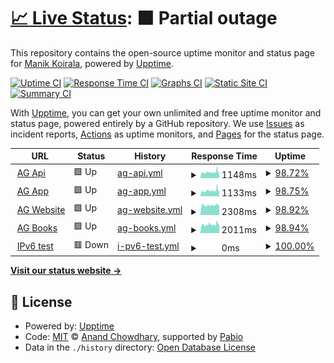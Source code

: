 # [📈 Live Status](https://akbruster.github.io/upptime-status): <!--live status--> **🟧 Partial outage**

This repository contains the open-source uptime monitor and status page for [Manik Koirala](https://akbruster.github.io/upptime-status), powered by [Upptime](https://github.com/upptime/upptime).

[![Uptime CI](https://github.com/akbruster/upptime-status/workflows/Uptime%20CI/badge.svg)](https://github.com/akbruster/upptime-status/actions?query=workflow%3A%22Uptime+CI%22)
[![Response Time CI](https://github.com/akbruster/upptime-status/workflows/Response%20Time%20CI/badge.svg)](https://github.com/akbruster/upptime-status/actions?query=workflow%3A%22Response+Time+CI%22)
[![Graphs CI](https://github.com/akbruster/upptime-status/workflows/Graphs%20CI/badge.svg)](https://github.com/akbruster/upptime-status/actions?query=workflow%3A%22Graphs+CI%22)
[![Static Site CI](https://github.com/akbruster/upptime-status/workflows/Static%20Site%20CI/badge.svg)](https://github.com/akbruster/upptime-status/actions?query=workflow%3A%22Static+Site+CI%22)
[![Summary CI](https://github.com/akbruster/upptime-status/workflows/Summary%20CI/badge.svg)](https://github.com/akbruster/upptime-status/actions?query=workflow%3A%22Summary+CI%22)

With [Upptime](https://upptime.js.org), you can get your own unlimited and free uptime monitor and status page, powered entirely by a GitHub repository. We use [Issues](https://github.com/akbruster/upptime-status/issues) as incident reports, [Actions](https://github.com/akbruster/upptime-status/actions) as uptime monitors, and [Pages](https://akbruster.github.io/upptime-status) for the status page.

<!--start: status pages-->
<!-- This summary is generated by Upptime (https://github.com/upptime/upptime) -->
<!-- Do not edit this manually, your changes will be overwritten -->
<!-- prettier-ignore -->
| URL | Status | History | Response Time | Uptime |
| --- | ------ | ------- | ------------- | ------ |
| <img alt="" src="https://icons.duckduckgo.com/ip3/api.ambition.guru.ico" height="13"> [AG Api](https://api.ambition.guru) | 🟩 Up | [ag-api.yml](https://github.com/akbruster/upptime-status/commits/HEAD/history/ag-api.yml) | <details><summary><img alt="Response time graph" src="./graphs/ag-api/response-time-week.png" height="20"> 1148ms</summary><br><a href="https://akbruster.github.io/upptime-status/history/ag-api"><img alt="Response time 1037" src="https://img.shields.io/endpoint?url=https%3A%2F%2Fraw.githubusercontent.com%2Fakbruster%2Fupptime-status%2FHEAD%2Fapi%2Fag-api%2Fresponse-time.json"></a><br><a href="https://akbruster.github.io/upptime-status/history/ag-api"><img alt="24-hour response time 1146" src="https://img.shields.io/endpoint?url=https%3A%2F%2Fraw.githubusercontent.com%2Fakbruster%2Fupptime-status%2FHEAD%2Fapi%2Fag-api%2Fresponse-time-day.json"></a><br><a href="https://akbruster.github.io/upptime-status/history/ag-api"><img alt="7-day response time 1148" src="https://img.shields.io/endpoint?url=https%3A%2F%2Fraw.githubusercontent.com%2Fakbruster%2Fupptime-status%2FHEAD%2Fapi%2Fag-api%2Fresponse-time-week.json"></a><br><a href="https://akbruster.github.io/upptime-status/history/ag-api"><img alt="30-day response time 1064" src="https://img.shields.io/endpoint?url=https%3A%2F%2Fraw.githubusercontent.com%2Fakbruster%2Fupptime-status%2FHEAD%2Fapi%2Fag-api%2Fresponse-time-month.json"></a><br><a href="https://akbruster.github.io/upptime-status/history/ag-api"><img alt="1-year response time 1037" src="https://img.shields.io/endpoint?url=https%3A%2F%2Fraw.githubusercontent.com%2Fakbruster%2Fupptime-status%2FHEAD%2Fapi%2Fag-api%2Fresponse-time-year.json"></a></details> | <details><summary><a href="https://akbruster.github.io/upptime-status/history/ag-api">98.72%</a></summary><a href="https://akbruster.github.io/upptime-status/history/ag-api"><img alt="All-time uptime 99.64%" src="https://img.shields.io/endpoint?url=https%3A%2F%2Fraw.githubusercontent.com%2Fakbruster%2Fupptime-status%2FHEAD%2Fapi%2Fag-api%2Fuptime.json"></a><br><a href="https://akbruster.github.io/upptime-status/history/ag-api"><img alt="24-hour uptime 98.66%" src="https://img.shields.io/endpoint?url=https%3A%2F%2Fraw.githubusercontent.com%2Fakbruster%2Fupptime-status%2FHEAD%2Fapi%2Fag-api%2Fuptime-day.json"></a><br><a href="https://akbruster.github.io/upptime-status/history/ag-api"><img alt="7-day uptime 98.72%" src="https://img.shields.io/endpoint?url=https%3A%2F%2Fraw.githubusercontent.com%2Fakbruster%2Fupptime-status%2FHEAD%2Fapi%2Fag-api%2Fuptime-week.json"></a><br><a href="https://akbruster.github.io/upptime-status/history/ag-api"><img alt="30-day uptime 99.03%" src="https://img.shields.io/endpoint?url=https%3A%2F%2Fraw.githubusercontent.com%2Fakbruster%2Fupptime-status%2FHEAD%2Fapi%2Fag-api%2Fuptime-month.json"></a><br><a href="https://akbruster.github.io/upptime-status/history/ag-api"><img alt="1-year uptime 99.64%" src="https://img.shields.io/endpoint?url=https%3A%2F%2Fraw.githubusercontent.com%2Fakbruster%2Fupptime-status%2FHEAD%2Fapi%2Fag-api%2Fuptime-year.json"></a></details>
| <img alt="" src="https://icons.duckduckgo.com/ip3/app.ambition.guru.ico" height="13"> [AG App](https://app.ambition.guru) | 🟩 Up | [ag-app.yml](https://github.com/akbruster/upptime-status/commits/HEAD/history/ag-app.yml) | <details><summary><img alt="Response time graph" src="./graphs/ag-app/response-time-week.png" height="20"> 1133ms</summary><br><a href="https://akbruster.github.io/upptime-status/history/ag-app"><img alt="Response time 1058" src="https://img.shields.io/endpoint?url=https%3A%2F%2Fraw.githubusercontent.com%2Fakbruster%2Fupptime-status%2FHEAD%2Fapi%2Fag-app%2Fresponse-time.json"></a><br><a href="https://akbruster.github.io/upptime-status/history/ag-app"><img alt="24-hour response time 1205" src="https://img.shields.io/endpoint?url=https%3A%2F%2Fraw.githubusercontent.com%2Fakbruster%2Fupptime-status%2FHEAD%2Fapi%2Fag-app%2Fresponse-time-day.json"></a><br><a href="https://akbruster.github.io/upptime-status/history/ag-app"><img alt="7-day response time 1133" src="https://img.shields.io/endpoint?url=https%3A%2F%2Fraw.githubusercontent.com%2Fakbruster%2Fupptime-status%2FHEAD%2Fapi%2Fag-app%2Fresponse-time-week.json"></a><br><a href="https://akbruster.github.io/upptime-status/history/ag-app"><img alt="30-day response time 1101" src="https://img.shields.io/endpoint?url=https%3A%2F%2Fraw.githubusercontent.com%2Fakbruster%2Fupptime-status%2FHEAD%2Fapi%2Fag-app%2Fresponse-time-month.json"></a><br><a href="https://akbruster.github.io/upptime-status/history/ag-app"><img alt="1-year response time 1058" src="https://img.shields.io/endpoint?url=https%3A%2F%2Fraw.githubusercontent.com%2Fakbruster%2Fupptime-status%2FHEAD%2Fapi%2Fag-app%2Fresponse-time-year.json"></a></details> | <details><summary><a href="https://akbruster.github.io/upptime-status/history/ag-app">98.75%</a></summary><a href="https://akbruster.github.io/upptime-status/history/ag-app"><img alt="All-time uptime 99.65%" src="https://img.shields.io/endpoint?url=https%3A%2F%2Fraw.githubusercontent.com%2Fakbruster%2Fupptime-status%2FHEAD%2Fapi%2Fag-app%2Fuptime.json"></a><br><a href="https://akbruster.github.io/upptime-status/history/ag-app"><img alt="24-hour uptime 98.69%" src="https://img.shields.io/endpoint?url=https%3A%2F%2Fraw.githubusercontent.com%2Fakbruster%2Fupptime-status%2FHEAD%2Fapi%2Fag-app%2Fuptime-day.json"></a><br><a href="https://akbruster.github.io/upptime-status/history/ag-app"><img alt="7-day uptime 98.75%" src="https://img.shields.io/endpoint?url=https%3A%2F%2Fraw.githubusercontent.com%2Fakbruster%2Fupptime-status%2FHEAD%2Fapi%2Fag-app%2Fuptime-week.json"></a><br><a href="https://akbruster.github.io/upptime-status/history/ag-app"><img alt="30-day uptime 99.09%" src="https://img.shields.io/endpoint?url=https%3A%2F%2Fraw.githubusercontent.com%2Fakbruster%2Fupptime-status%2FHEAD%2Fapi%2Fag-app%2Fuptime-month.json"></a><br><a href="https://akbruster.github.io/upptime-status/history/ag-app"><img alt="1-year uptime 99.65%" src="https://img.shields.io/endpoint?url=https%3A%2F%2Fraw.githubusercontent.com%2Fakbruster%2Fupptime-status%2FHEAD%2Fapi%2Fag-app%2Fuptime-year.json"></a></details>
| <img alt="" src="https://icons.duckduckgo.com/ip3/ambition.guru.ico" height="13"> [AG Website](https://ambition.guru) | 🟩 Up | [ag-website.yml](https://github.com/akbruster/upptime-status/commits/HEAD/history/ag-website.yml) | <details><summary><img alt="Response time graph" src="./graphs/ag-website/response-time-week.png" height="20"> 2308ms</summary><br><a href="https://akbruster.github.io/upptime-status/history/ag-website"><img alt="Response time 2044" src="https://img.shields.io/endpoint?url=https%3A%2F%2Fraw.githubusercontent.com%2Fakbruster%2Fupptime-status%2FHEAD%2Fapi%2Fag-website%2Fresponse-time.json"></a><br><a href="https://akbruster.github.io/upptime-status/history/ag-website"><img alt="24-hour response time 2356" src="https://img.shields.io/endpoint?url=https%3A%2F%2Fraw.githubusercontent.com%2Fakbruster%2Fupptime-status%2FHEAD%2Fapi%2Fag-website%2Fresponse-time-day.json"></a><br><a href="https://akbruster.github.io/upptime-status/history/ag-website"><img alt="7-day response time 2308" src="https://img.shields.io/endpoint?url=https%3A%2F%2Fraw.githubusercontent.com%2Fakbruster%2Fupptime-status%2FHEAD%2Fapi%2Fag-website%2Fresponse-time-week.json"></a><br><a href="https://akbruster.github.io/upptime-status/history/ag-website"><img alt="30-day response time 2083" src="https://img.shields.io/endpoint?url=https%3A%2F%2Fraw.githubusercontent.com%2Fakbruster%2Fupptime-status%2FHEAD%2Fapi%2Fag-website%2Fresponse-time-month.json"></a><br><a href="https://akbruster.github.io/upptime-status/history/ag-website"><img alt="1-year response time 2044" src="https://img.shields.io/endpoint?url=https%3A%2F%2Fraw.githubusercontent.com%2Fakbruster%2Fupptime-status%2FHEAD%2Fapi%2Fag-website%2Fresponse-time-year.json"></a></details> | <details><summary><a href="https://akbruster.github.io/upptime-status/history/ag-website">98.92%</a></summary><a href="https://akbruster.github.io/upptime-status/history/ag-website"><img alt="All-time uptime 96.42%" src="https://img.shields.io/endpoint?url=https%3A%2F%2Fraw.githubusercontent.com%2Fakbruster%2Fupptime-status%2FHEAD%2Fapi%2Fag-website%2Fuptime.json"></a><br><a href="https://akbruster.github.io/upptime-status/history/ag-website"><img alt="24-hour uptime 98.72%" src="https://img.shields.io/endpoint?url=https%3A%2F%2Fraw.githubusercontent.com%2Fakbruster%2Fupptime-status%2FHEAD%2Fapi%2Fag-website%2Fuptime-day.json"></a><br><a href="https://akbruster.github.io/upptime-status/history/ag-website"><img alt="7-day uptime 98.92%" src="https://img.shields.io/endpoint?url=https%3A%2F%2Fraw.githubusercontent.com%2Fakbruster%2Fupptime-status%2FHEAD%2Fapi%2Fag-website%2Fuptime-week.json"></a><br><a href="https://akbruster.github.io/upptime-status/history/ag-website"><img alt="30-day uptime 89.90%" src="https://img.shields.io/endpoint?url=https%3A%2F%2Fraw.githubusercontent.com%2Fakbruster%2Fupptime-status%2FHEAD%2Fapi%2Fag-website%2Fuptime-month.json"></a><br><a href="https://akbruster.github.io/upptime-status/history/ag-website"><img alt="1-year uptime 96.42%" src="https://img.shields.io/endpoint?url=https%3A%2F%2Fraw.githubusercontent.com%2Fakbruster%2Fupptime-status%2FHEAD%2Fapi%2Fag-website%2Fuptime-year.json"></a></details>
| <img alt="" src="https://icons.duckduckgo.com/ip3/books.ambition.guru.ico" height="13"> [AG Books](https://books.ambition.guru) | 🟩 Up | [ag-books.yml](https://github.com/akbruster/upptime-status/commits/HEAD/history/ag-books.yml) | <details><summary><img alt="Response time graph" src="./graphs/ag-books/response-time-week.png" height="20"> 2011ms</summary><br><a href="https://akbruster.github.io/upptime-status/history/ag-books"><img alt="Response time 1780" src="https://img.shields.io/endpoint?url=https%3A%2F%2Fraw.githubusercontent.com%2Fakbruster%2Fupptime-status%2FHEAD%2Fapi%2Fag-books%2Fresponse-time.json"></a><br><a href="https://akbruster.github.io/upptime-status/history/ag-books"><img alt="24-hour response time 1984" src="https://img.shields.io/endpoint?url=https%3A%2F%2Fraw.githubusercontent.com%2Fakbruster%2Fupptime-status%2FHEAD%2Fapi%2Fag-books%2Fresponse-time-day.json"></a><br><a href="https://akbruster.github.io/upptime-status/history/ag-books"><img alt="7-day response time 2011" src="https://img.shields.io/endpoint?url=https%3A%2F%2Fraw.githubusercontent.com%2Fakbruster%2Fupptime-status%2FHEAD%2Fapi%2Fag-books%2Fresponse-time-week.json"></a><br><a href="https://akbruster.github.io/upptime-status/history/ag-books"><img alt="30-day response time 1820" src="https://img.shields.io/endpoint?url=https%3A%2F%2Fraw.githubusercontent.com%2Fakbruster%2Fupptime-status%2FHEAD%2Fapi%2Fag-books%2Fresponse-time-month.json"></a><br><a href="https://akbruster.github.io/upptime-status/history/ag-books"><img alt="1-year response time 1780" src="https://img.shields.io/endpoint?url=https%3A%2F%2Fraw.githubusercontent.com%2Fakbruster%2Fupptime-status%2FHEAD%2Fapi%2Fag-books%2Fresponse-time-year.json"></a></details> | <details><summary><a href="https://akbruster.github.io/upptime-status/history/ag-books">98.94%</a></summary><a href="https://akbruster.github.io/upptime-status/history/ag-books"><img alt="All-time uptime 96.01%" src="https://img.shields.io/endpoint?url=https%3A%2F%2Fraw.githubusercontent.com%2Fakbruster%2Fupptime-status%2FHEAD%2Fapi%2Fag-books%2Fuptime.json"></a><br><a href="https://akbruster.github.io/upptime-status/history/ag-books"><img alt="24-hour uptime 98.75%" src="https://img.shields.io/endpoint?url=https%3A%2F%2Fraw.githubusercontent.com%2Fakbruster%2Fupptime-status%2FHEAD%2Fapi%2Fag-books%2Fuptime-day.json"></a><br><a href="https://akbruster.github.io/upptime-status/history/ag-books"><img alt="7-day uptime 98.94%" src="https://img.shields.io/endpoint?url=https%3A%2F%2Fraw.githubusercontent.com%2Fakbruster%2Fupptime-status%2FHEAD%2Fapi%2Fag-books%2Fuptime-week.json"></a><br><a href="https://akbruster.github.io/upptime-status/history/ag-books"><img alt="30-day uptime 88.80%" src="https://img.shields.io/endpoint?url=https%3A%2F%2Fraw.githubusercontent.com%2Fakbruster%2Fupptime-status%2FHEAD%2Fapi%2Fag-books%2Fuptime-month.json"></a><br><a href="https://akbruster.github.io/upptime-status/history/ag-books"><img alt="1-year uptime 96.01%" src="https://img.shields.io/endpoint?url=https%3A%2F%2Fraw.githubusercontent.com%2Fakbruster%2Fupptime-status%2FHEAD%2Fapi%2Fag-books%2Fuptime-year.json"></a></details>
| <img alt="" src="https://icons.duckduckgo.com/ip3/null.ico" height="13"> [IPv6 test](forwardemail.net) | 🟥 Down | [i-pv6-test.yml](https://github.com/akbruster/upptime-status/commits/HEAD/history/i-pv6-test.yml) | <details><summary><img alt="Response time graph" src="./graphs/i-pv6-test/response-time-week.png" height="20"> 0ms</summary><br><a href="https://akbruster.github.io/upptime-status/history/i-pv6-test"><img alt="Response time 0" src="https://img.shields.io/endpoint?url=https%3A%2F%2Fraw.githubusercontent.com%2Fakbruster%2Fupptime-status%2FHEAD%2Fapi%2Fi-pv6-test%2Fresponse-time.json"></a><br><a href="https://akbruster.github.io/upptime-status/history/i-pv6-test"><img alt="24-hour response time 0" src="https://img.shields.io/endpoint?url=https%3A%2F%2Fraw.githubusercontent.com%2Fakbruster%2Fupptime-status%2FHEAD%2Fapi%2Fi-pv6-test%2Fresponse-time-day.json"></a><br><a href="https://akbruster.github.io/upptime-status/history/i-pv6-test"><img alt="7-day response time 0" src="https://img.shields.io/endpoint?url=https%3A%2F%2Fraw.githubusercontent.com%2Fakbruster%2Fupptime-status%2FHEAD%2Fapi%2Fi-pv6-test%2Fresponse-time-week.json"></a><br><a href="https://akbruster.github.io/upptime-status/history/i-pv6-test"><img alt="30-day response time 0" src="https://img.shields.io/endpoint?url=https%3A%2F%2Fraw.githubusercontent.com%2Fakbruster%2Fupptime-status%2FHEAD%2Fapi%2Fi-pv6-test%2Fresponse-time-month.json"></a><br><a href="https://akbruster.github.io/upptime-status/history/i-pv6-test"><img alt="1-year response time 0" src="https://img.shields.io/endpoint?url=https%3A%2F%2Fraw.githubusercontent.com%2Fakbruster%2Fupptime-status%2FHEAD%2Fapi%2Fi-pv6-test%2Fresponse-time-year.json"></a></details> | <details><summary><a href="https://akbruster.github.io/upptime-status/history/i-pv6-test">100.00%</a></summary><a href="https://akbruster.github.io/upptime-status/history/i-pv6-test"><img alt="All-time uptime 100.00%" src="https://img.shields.io/endpoint?url=https%3A%2F%2Fraw.githubusercontent.com%2Fakbruster%2Fupptime-status%2FHEAD%2Fapi%2Fi-pv6-test%2Fuptime.json"></a><br><a href="https://akbruster.github.io/upptime-status/history/i-pv6-test"><img alt="24-hour uptime 100.00%" src="https://img.shields.io/endpoint?url=https%3A%2F%2Fraw.githubusercontent.com%2Fakbruster%2Fupptime-status%2FHEAD%2Fapi%2Fi-pv6-test%2Fuptime-day.json"></a><br><a href="https://akbruster.github.io/upptime-status/history/i-pv6-test"><img alt="7-day uptime 100.00%" src="https://img.shields.io/endpoint?url=https%3A%2F%2Fraw.githubusercontent.com%2Fakbruster%2Fupptime-status%2FHEAD%2Fapi%2Fi-pv6-test%2Fuptime-week.json"></a><br><a href="https://akbruster.github.io/upptime-status/history/i-pv6-test"><img alt="30-day uptime 100.00%" src="https://img.shields.io/endpoint?url=https%3A%2F%2Fraw.githubusercontent.com%2Fakbruster%2Fupptime-status%2FHEAD%2Fapi%2Fi-pv6-test%2Fuptime-month.json"></a><br><a href="https://akbruster.github.io/upptime-status/history/i-pv6-test"><img alt="1-year uptime 100.00%" src="https://img.shields.io/endpoint?url=https%3A%2F%2Fraw.githubusercontent.com%2Fakbruster%2Fupptime-status%2FHEAD%2Fapi%2Fi-pv6-test%2Fuptime-year.json"></a></details>

<!--end: status pages-->

[**Visit our status website →**](https://akbruster.github.io/upptime-status)

## 📄 License

- Powered by: [Upptime](https://github.com/upptime/upptime)
- Code: [MIT](./LICENSE) © [Anand Chowdhary](https://anandchowdhary.com), supported by [Pabio](https://pabio.com)
- Data in the `./history` directory: [Open Database License](https://opendatacommons.org/licenses/odbl/1-0/)
